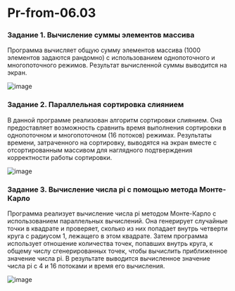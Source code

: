 # Pr-from-06.03

### Задание 1. Вычисление суммы элементов массива
Программа вычисляет общую сумму элементов массива (1000 элементов задаются рандомно) с использованием однопоточного и многопоточного режимов. Результат вычисленной суммы выводится на экран.

![image](https://github.com/KirinaKatya/Pr-from-06.03/assets/60134533/a415d6fe-13a8-40a1-8ea1-5ff2fd93f9a2)


### Задание 2. Параллельная сортировка слиянием
В данной программе реализован алгоритм сортировки слиянием. Она предоставляет возможность сравнить время выполнения сортировки в однопоточном и многопоточном (16 потоков) режимах. Результаты времени, затраченного на сортировку, выводятся на экран вместе с отсортированным массивом для наглядного подтверждения корректности работы сортировки.

![image](https://github.com/KirinaKatya/Pr-from-06.03/assets/60134533/d9b90403-6c62-4c0f-9536-576f55533f53)


### Задание 3. Вычисление числа pi c помощью метода Монте-Карло
Программа реализует вычисление числа pi методом Монте-Карло с использованием параллельных вычислений. Она генерирует случайные точки в квадрате и проверяет, сколько из них попадает внутрь четверти круга с радиусом 1, лежащего в этом квадрате. Затем программа использует отношение количества точек, попавших внутрь круга, к общему числу сгенерированных точек, чтобы вычислить приближенное значение числа pi. В результате выводится вычисленное значение числа pi с 4 и 16 потоками и время его вычисления.

![image](https://github.com/KirinaKatya/Pr-from-06.03/assets/60134533/99e04636-8858-4030-a75f-7fed06c2acb3)

